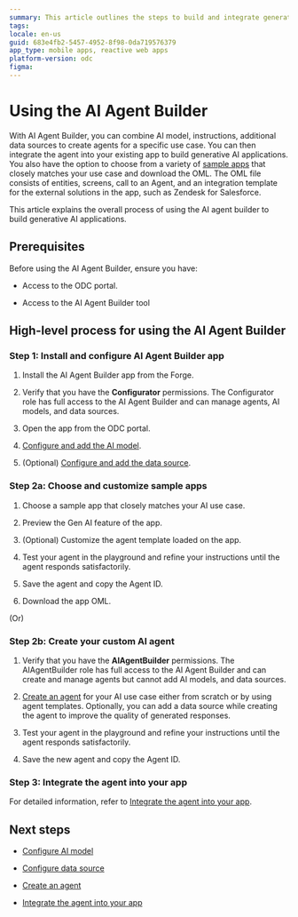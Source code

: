 ```yaml
---
summary: This article outlines the steps to build and integrate generative AI agents using AI Agent Builder
tags:
locale: en-us
guid: 683e4fb2-5457-4952-8f98-0da719576379
app_type: mobile apps, reactive web apps
platform-version: odc
figma:
---
```

# Using the AI Agent Builder 

With AI Agent Builder, you can combine AI model, instructions, additional data sources to create agents for a specific use case. You can then integrate the agent into your existing app to build generative AI applications. You also have the option to choose from a variety of [sample apps](intro.md#sample-apps) that closely matches your use case and download the OML. The OML file consists of entities, screens, call to an Agent, and an integration template for the external solutions in the app, such as Zendesk for Salesforce. 

This article explains the overall process of using the AI agent builder to build generative AI applications.

## Prerequisites

Before using the AI Agent Builder, ensure you have:

* Access to the ODC portal.

* Access to the AI Agent Builder tool

## High-level process for using the AI Agent Builder

### Step 1: Install and configure AI Agent Builder app

1. Install the AI Agent Builder app from the Forge.

1. Verify that you have the **Configurator** permissions. The Configurator role has full access to the AI Agent Builder and can manage agents, AI models, and data sources. 

1. Open the app from the ODC portal.

1. [Configure and add the AI model](configure-model/intro.md).

1. (Optional) [Configure and add the data source](configure-data-source/intro.md).

### Step 2a: Choose and customize sample apps

1. Choose a sample app that closely matches your AI use case.

1. Preview the Gen AI feature of the app.

1. (Optional) Customize the agent template loaded on the app.

1. Test your agent in the playground and refine your instructions until the agent responds satisfactorily.

1. Save the agent and copy the Agent ID.

1. Download the app OML.

(Or)

### Step 2b: Create your custom AI agent 

1. Verify that you have the **AIAgentBuilder** permissions. The AIAgentBuilder role has full access to the AI Agent Builder and can create and manage agents but cannot add AI models, and data sources. 

1. [Create an agent](create-agent.md) for your AI use case either from scratch or by using agent templates. Optionally, you can add a data source while creating the agent to improve the quality of generated responses.

1. Test your agent in the playground and refine your instructions until the agent responds satisfactorily.

1. Save the new agent and copy the Agent ID.

### Step 3: Integrate the agent into your app 

For detailed information, refer to [Integrate the agent into your app](integrate-agent.md).

## Next steps

* [Configure AI model](configure-model/intro.md)

* [Configure data source](configure-data-source/intro.md)

* [Create an agent](create-agent.md)

* [Integrate the agent into your app](integrate-agent.md)
